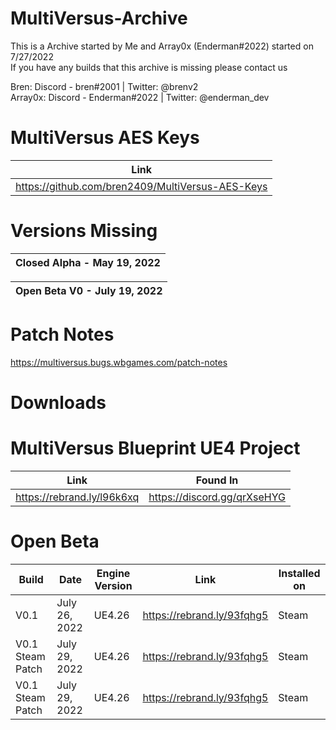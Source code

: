# MultiVersus-Archive
This is a Archive started by Me and Array0x (Enderman#2022) started on 7/27/2022<br />
If you have any builds that this archive is missing please contact us

Bren: Discord - bren#2001 | Twitter: @brenv2<br />
Array0x: Discord - Enderman#2022 | Twitter: @enderman_dev

# MultiVersus AES Keys
| Link |
|------|
| https://github.com/bren2409/MultiVersus-AES-Keys |

# Versions Missing 

| Closed Alpha - May 19, 2022 |
|------------------------------|


| Open Beta V0 - July 19, 2022 |
|------------------------------|


# Patch Notes

https://multiversus.bugs.wbgames.com/patch-notes

# Downloads

# MultiVersus Blueprint UE4 Project
| Link | Found In |
|------|----------|
| https://rebrand.ly/l96k6xq | https://discord.gg/qrXseHYG |

# Open Beta
| Build                  	 | Date          	 | Engine Version	    |		    Link             |		    Installed on             |     
| ------------------------------ | --------------------- | ------------------------ | ------------------------------ | ------------------------------ |
| V0.1        	 |  July 26, 2022	   	 | UE4.26	    |		https://rebrand.ly/93fqhg5                                   |             Steam
| V0.1 Steam Patch        	 |  July 29, 2022	   	 | UE4.26	    |		https://rebrand.ly/93fqhg5                                   |             Steam
| V0.1 Steam Patch        	 |  July 29, 2022	   	 | UE4.26	    |		https://rebrand.ly/93fqhg5                                   |             Steam

